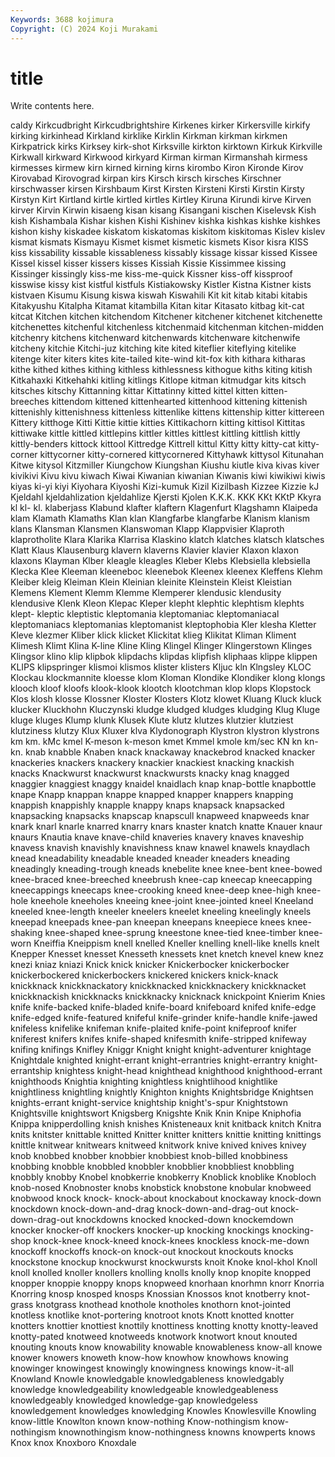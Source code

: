 ```yaml
---
Keywords: 3688 kojimura
Copyright: (C) 2024 Koji Murakami
---
```


# title

Write contents here.



caldy Kirkcudbright Kirkcudbrightshire Kirkenes kirker Kirkersville
kirkify kirking kirkinhead Kirkland kirklike Kirklin Kirkman kirkman kirkmen Kirkpatrick
kirks Kirksey kirk-shot Kirksville kirkton kirktown Kirkuk Kirkville Kirkwall kirkward
Kirkwood kirkyard Kirman kirman Kirmanshah kirmess kirmesses kirmew kirn kirned
kirning kirns kirombo Kiron Kironde Kirov Kirovabad Kirovograd kirpan kirs
Kirsch kirsch kirsches Kirschner kirschwasser kirsen Kirshbaum Kirst Kirsten Kirsteni
Kirsti Kirstin Kirsty Kirstyn Kirt Kirtland kirtle kirtled kirtles Kirtley
Kiruna Kirundi kirve Kirven kirver Kirvin Kirwin kisaeng kisan kisang
Kisangani kischen Kiselevsk Kish kish Kishambala Kishar kishen Kishi Kishinev
kishka kishkas kishke kishkes kishon kishy kiskadee kiskatom kiskatomas kiskitom
kiskitomas Kislev kislev kismat kismats Kismayu Kismet kismet kismetic kismets
Kisor kisra KISS kiss kissability kissable kissableness kissably kissage kissar
kissed Kissee Kissel kissel kisser kissers kisses Kissiah Kissie Kissimmee
kissing Kissinger kissingly kiss-me kiss-me-quick Kissner kiss-off kissproof kisswise kissy
kist kistful kistfuls Kistiakowsky Kistler Kistna Kistner kists kistvaen Kisumu
Kisung kiswa kiswah Kiswahili Kit kit kitab kitabi kitabis Kitakyushu
Kitalpha Kitamat kitambilla Kitan kitar Kitasato kitbag kit-cat kitcat Kitchen
kitchen kitchendom Kitchener kitchener kitchenet kitchenette kitchenettes kitchenful kitchenless kitchenmaid
kitchenman kitchen-midden kitchenry kitchens kitchenward kitchenwards kitchenware kitchenwife kitcheny kitchie
Kitchi-juz kitching kite kited kiteflier kiteflying kitelike kitenge kiter kiters
kites kite-tailed kite-wind kit-fox kith kithara kitharas kithe kithed kithes
kithing kithless kithlessness kithogue kiths kiting kitish Kitkahaxki Kitkehahki kitling
kitlings Kitlope kitman kitmudgar kits kitsch kitsches kitschy Kittanning kittar
Kittatinny kitted kittel kitten kitten-breeches kittendom kittened kittenhearted kittenhood kittening
kittenish kittenishly kittenishness kittenless kittenlike kittens kittenship kitter kittereen Kittery
kitthoge Kitti Kittie kittie kitties Kittikachorn kitting kittisol Kittitas kittiwake
kittle kittled kittlepins kittler kittles kittlest kittling kittlish kittly kittly-benders
kittock kittool Kittredge Kittrell kittul Kitty kitty kitty-cat kitty-corner kittycorner
kitty-cornered kittycornered Kittyhawk kittysol Kitunahan Kitwe kitysol Kitzmiller Kiungchow Kiungshan
Kiushu kiutle kiva kivas kiver kivikivi Kivu kivu kiwach Kiwai
Kiwanian kiwanian Kiwanis kiwi kiwikiwi kiwis kiyas ki-yi kiyi Kiyohara
Kiyoshi Kizi-kumuk Kizil Kizilbash Kizzee Kizzie kJ Kjeldahl kjeldahlization kjeldahlize
Kjersti Kjolen K.K.K. KKK KKt KKtP Kkyra kl kl- kl.
klaberjass Klabund klafter klaftern Klagenfurt Klagshamn Klaipeda klam Klamath Klamaths
Klan klan Klangfarbe klangfarbe Klanism klanism klans Klansman Klansmen Klanswoman
Klapp Klappvisier Klaproth klaprotholite Klara Klarika Klarrisa Klaskino klatch klatches
klatsch klatsches Klatt Klaus Klausenburg klavern klaverns Klavier klavier Klaxon
klaxon klaxons Klayman Klber kleagle kleagles Kleber Klebs Klebsiella klebsiella
Klecka Klee Kleeman kleeneboc kleenebok Kleenex kleenex Kleffens Klehm Kleiber
kleig Kleiman Klein Kleinian kleinite Kleinstein Kleist Kleistian Klemens Klement
Klemm Klemme Klemperer klendusic klendusity klendusive Klenk Kleon Klepac Kleper
klepht klephtic klephtism klephts klept- kleptic kleptistic kleptomania kleptomaniac kleptomaniacal
kleptomaniacs kleptomanias kleptomanist kleptophobia Kler klesha Kletter Kleve klezmer Kliber
klick klicket Klickitat klieg Klikitat Kliman Kliment Klimesh Klimt Klina
K-line Kline Kling Klingel Klinger Klingerstown Klinges Klingsor klino klip
klipbok klipdachs klipdas klipfish kliphaas klippe klippen KLIPS klipspringer klismoi
klismos klister klisters Kljuc kln Klngsley KLOC Klockau klockmannite kloesse
klom Kloman Klondike Klondiker klong klongs klooch kloof kloofs klook-klook
klootch klootchman klop klops Klopstock Klos klosh klosse Klossner Kloster
Klosters Klotz klowet Kluang Kluck kluck klucker Kluckhohn Kluczynski kludge
kludged kludges kludging Klug Kluge kluge kluges Klump klunk Klusek
Klute klutz klutzes klutzier klutziest klutziness klutzy Klux Kluxer klva
Klydonograph Klystron klystron klystrons km km. kMc kmel K-meson k-meson
kmet Kmmel kmole km/sec KN kn kn- kn. knab knabble
Knaben knack knackaway knackebrod knacked knacker knackeries knackers knackery knackier
knackiest knacking knackish knacks Knackwurst knackwurst knackwursts knacky knag knagged
knaggier knaggiest knaggy knaidel knaidlach knap knap-bottle knapbottle knape Knapp
knappan knappe knapped knapper knappers knapping knappish knappishly knapple knappy
knaps knapsack knapsacked knapsacking knapsacks knapscap knapscull knapweed knapweeds knar
knark knarl knarle knarred knarry knars knaster knatch knatte Knauer
knaur knaurs Knautia knave knave-child knaveries knavery knaves knaveship knavess
knavish knavishly knavishness knaw knawel knawels knaydlach knead kneadability kneadable
kneaded kneader kneaders kneading kneadingly kneading-trough kneads knebelite knee knee-bent
knee-bowed knee-braced knee-breeched kneebrush knee-cap kneecap kneecapping kneecappings kneecaps knee-crooking
kneed knee-deep knee-high knee-hole kneehole kneeholes kneeing knee-joint knee-jointed kneel
Kneeland kneeled knee-length kneeler kneelers kneelet kneeling kneelingly kneels kneepad
kneepads knee-pan kneepan kneepans kneepiece knees knee-shaking knee-shaped knee-sprung kneestone
knee-tied knee-timber knee-worn Kneiffia Kneippism knell knelled Kneller knelling knell-like
knells knelt Knepper Knesset knesset Knesseth knessets knet knetch knevel
knew knez knezi kniaz kniazi Knick knick knicker Knickerbocker knickerbocker
knickerbockered knickerbockers knickered knickers knick-knack knickknack knickknackatory knickknacked knickknackery knickknacket
knickknackish knickknacks knickknacky knicknack knickpoint Knierim Knies knife knife-backed knife-bladed
knife-board knifeboard knifed knife-edge knife-edged knife-featured knifeful knife-grinder knife-handle knife-jawed
knifeless knifelike knifeman knife-plaited knife-point knifeproof knifer kniferest knifers knifes
knife-shaped knifesmith knife-stripped knifeway knifing knifings Knifley Kniggr Knight knight
knight-adventurer knightage Knightdale knighted knight-errant knight-errantries knight-errantry knight-errantship knightess knight-head
knighthead knighthood knighthood-errant knighthoods Knightia knighting knightless knightlihood knightlike knightliness
knightling knightly Knighton knights Knightsbridge Knightsen knights-errant knight-service knightship knight's-spur
Knightstown Knightsville knightswort Knigsberg Knigshte Knik Knin Knipe Kniphofia Knippa
knipperdolling knish knishes Knisteneaux knit knitback knitch Knitra knits knitster
knittable knitted Knitter knitter knitters knittie knitting knittings knittle knitwear
knitwears knitweed knitwork knive knived knives knivey knob knobbed knobber
knobbier knobbiest knob-billed knobbiness knobbing knobble knobbled knobbler knobblier knobbliest
knobbling knobbly knobby Knobel knobkerrie knobkerry Knoblick knoblike Knobloch knob-nosed
Knobnoster knobs knobstick knobstone knobular knobweed knobwood knock knock- knock-about
knockabout knockaway knock-down knockdown knock-down-and-drag knock-down-and-drag-out knock-down-drag-out knockdowns knocked knocked-down
knockemdown knocker knocker-off knockers knocker-up knocking knockings knocking-shop knock-knee knock-kneed
knock-knees knockless knock-me-down knockoff knockoffs knock-on knock-out knockout knockouts knocks
knockstone knockup knockwurst knockwursts knoit Knoke knol-khol Knoll knoll knolled
knoller knollers knolling knolls knolly knop knopite knopped knopper knoppie
knoppy knops knopweed knorhaan knorhmn knorr Knorria Knorring knosp knosped
knosps Knossian Knossos knot knotberry knot-grass knotgrass knothead knothole knotholes
knothorn knot-jointed knotless knotlike knot-portering knotroot knots Knott knotted knotter
knotters knottier knottiest knottily knottiness knotting knotty knotty-leaved knotty-pated knotweed
knotweeds knotwork knotwort knout knouted knouting knouts know knowability knowable
knowableness know-all knowe knower knowers knoweth know-how knowhow knowhows knowing
knowinger knowingest knowingly knowingness knowings know-it-all Knowland Knowle knowledgable knowledgableness
knowledgably knowledge knowledgeability knowledgeable knowledgeableness knowledgeably knowledged knowledge-gap knowledgeless knowledgement
knowledges knowledging Knowles Knowlesville Knowling know-little Knowlton known know-nothing Know-nothingism
know-nothingism knownothingism know-nothingness knowns knowperts knows Knox knox Knoxboro Knoxdale
